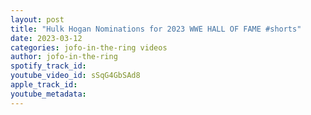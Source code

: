 ```yaml
---
layout: post
title: "Hulk Hogan Nominations for 2023 WWE HALL OF FAME #shorts"
date: 2023-03-12
categories: jofo-in-the-ring videos
author: jofo-in-the-ring
spotify_track_id: 
youtube_video_id: sSqG4GbSAd8
apple_track_id: 
youtube_metadata: 
---
```

